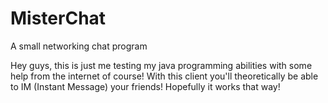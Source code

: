 # MisterChat
A small networking chat program

Hey guys, this is just me testing my java programming abilities with some help from the internet of course!
With this client you'll theoretically be able to IM (Instant Message) your friends! Hopefully it works that way!
